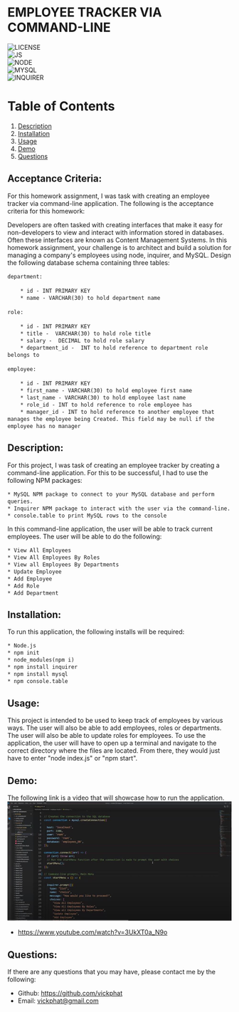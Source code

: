 # EMPLOYEE TRACKER VIA COMMAND-LINE

![LICENSE](https://img.shields.io/badge/License-[MIT]-blue?style=for-the-badge&logo=appveyor.svg)<br>
![JS](https://img.shields.io/badge/JavaScript-100%25-yellow?style=for-the-badge&logo=appveyor.svg)<br>
![NODE](https://img.shields.io/badge/Node.js-green?style=for-the-badge&logo=appveyor.svg)<br>
![MYSQL](https://img.shields.io/badge/MYSQL.js-blue?style=for-the-badge&logo=appveyor.svg)<br>
![INQUIRER](https://img.shields.io/badge/Inquirer.js-blue?style=for-the-badge&logo=appveyor.svg)

# Table of Contents 

1. [Description](#description)
2. [Installation](#installation)
3. [Usage](#usage)
4. [Demo](#demo)
5. [Questions](#questions)

## Acceptance Criteria:

For this homework assignment, I was task with creating an employee tracker via command-line application.
The following is the acceptance criteria for this homework:

Developers are often tasked with creating interfaces that make it easy for non-developers to view and interact with information stored in databases. Often these interfaces are known as Content Management Systems. In this homework assignment, your challenge is to architect and build a solution for managing a company's employees using node, inquirer, and MySQL. Design the following database schema containing three tables:

    department:

        * id - INT PRIMARY KEY
        * name - VARCHAR(30) to hold department name

    role:

        * id - INT PRIMARY KEY
        * title -  VARCHAR(30) to hold role title
        * salary -  DECIMAL to hold role salary
        * department_id -  INT to hold reference to department role belongs to

    employee:

        * id - INT PRIMARY KEY
        * first_name - VARCHAR(30) to hold employee first name
        * last_name - VARCHAR(30) to hold employee last name
        * role_id - INT to hold reference to role employee has
        * manager_id - INT to hold reference to another employee that manages the employee being Created. This field may be null if the employee has no manager

## Description:
For this project, I was task of creating an employee tracker by creating a command-line application. For this to be successful, I had to use the following NPM packages:

    * MySQL NPM package to connect to your MySQL database and perform queries.
    * Inquirer NPM package to interact with the user via the command-line.
    * console.table to print MySQL rows to the console

In this command-line application, the user will be able to track current employees. The user will be able to do the following: 

    * View All Employees
    * View All Employees By Roles
    * View all Employees By Departments
    * Update Employee
    * Add Employee
    * Add Role
    * Add Department

## Installation:
To run this application, the following installs will be required:

    * Node.js
    * npm init
    * node_modules(npm i)
    * npm install inquirer
    * npm install mysql
    * npm console.table

## Usage:
This project is intended to be used to keep track of employees by various ways. The user will also be able to add employees, roles or departments. The user will also be able to update roles for employees. To use the application, the user will have to open up a terminal and navigate to the correct directory where the files are located. From there, they would just have to enter "node index.js" or "npm start". 

## Demo:
The following link is a video that will showcase how to run the application.
<img src = https://github.com/vickphat/employee-tracker/blob/master/images/employeeTracker.JPG>

* https://www.youtube.com/watch?v=3UkXT0a_N9o

## Questions: 
If there are any questions that you may have, please contact me by the following:

* Github: https://github.com/vickphat
* Email: vickphat@gmail.com 

